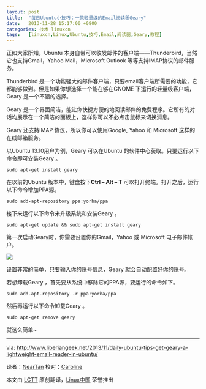 ```yaml
---
layout: post
title:	"每日Ubuntu小技巧：一款轻量级的Email阅读器Geary"
date:	2013-11-28 15:17:00 +0800 
categories:	技术 linuxcn 
tags:	[linuxcn,Linux,Ubuntu,技巧,Email,阅读器,Geary,教程]
---
```



正如大家所知，Ubuntu 本身自带可以收发邮件的客户端——Thunderbird，当然它也支持Gmail，Yahoo Mail，Microsoft Outlook 等等支持IMAP协议的邮件服务。


Thunderbird 是一个功能强大的邮件客户端，只要email客户端所需要的功能，它都能够做到。但是如果你想选择一个能在够在GNOME 下运行的轻量级客户端，Geary 是一个不错的选择。


Geary 是一个界面简洁，能让你快捷方便的地阅读邮件的免费程序。它所有的对话均展示在一个简洁的面板上，这样你可以不必点击鼠标来切换消息。


Geary 还支持IMAP 协议，所以你可以使用Google, Yahoo 和 Microsoft 这样的在线邮箱服务。


以Ubuntu 13.10用户为例，Geary 可以在Ubuntu 的软件中心获取。只要运行以下命令即可安装Geary 。



```
sudo apt-get install geary

```

在以前的Ubuntu 版本中，键盘按下**Ctrl – Alt – T** 可以打开终端。打开之后，运行以下命令增加PPA源。



```
sudo add-apt-repository ppa:yorba/ppa

```

接下来运行以下命令来升级系统和安装Geary 。



```
sudo apt-get update && sudo apt-get install geary

```

第一次启动Geary时，你需要设置你的Gmail，Yahoo 或 Microsoft 电子邮件帐户。


![](/Asserts/Images//attachment/album/201311/28/13131154f7h1z7033x7u3u.png)


设置非常的简单，只要输入你的账号信息，Geary 就会自动配置好你的账号。


若想卸载Geary ，首先要从系统中移除它的PPA源，要运行的命令如下。



```
sudo add-apt-repository -r ppa:yorba/ppa

```

然后再运行以下命令卸载Geary 。



```
sudo apt-get remove geary 

```

就这么简单~




---


via: <http://www.liberiangeek.net/2013/11/daily-ubuntu-tips-get-geary-a-lightweight-email-reader-in-ubuntu/>


译者：[NearTan](https://github.com/NearTan) 校对：[Caroline](https://github.com/carolinewuyan)


本文由 [LCTT](https://github.com/LCTT/TranslateProject) 原创翻译，[Linux中国](http://linux.cn/) 荣誉推出
